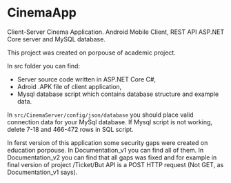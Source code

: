 # CinemaApp
Client-Server Cinema Application. Android Mobile Client, REST API ASP.NET Core server and MySQL database.

This project was created on porpouse of academic project. 

In src folder you can find:
* Server source code written in ASP.NET Core C#,
* Adroid .APK file of client application,
* Mysql database script which contains database structure and example data.

In `src/CinemaServer/config/json/database` you should place valid connection data for your MySql database. 
If Mysql script is not working, delete 7-18 and 466-472 rows in SQL script.

In ferst version of this application some security gaps were created on education porpouse. In Documentation_v1 you can find all of them. 
In Documentation_v2 you can find that all gaps was fixed and for example in final version of project /Ticket/But API is a POST HTTP request (Not GET, as Documentation_v1 says).
